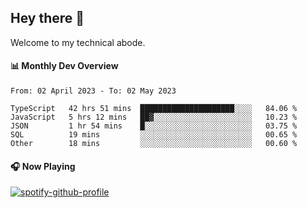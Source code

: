 ## Hey there 👋

Welcome to my technical abode.

#### 📊 Monthly Dev Overview
<!--START_SECTION:waka-->

```text
From: 02 April 2023 - To: 02 May 2023

TypeScript   42 hrs 51 mins  █████████████████████░░░░   84.06 %
JavaScript   5 hrs 12 mins   ██▓░░░░░░░░░░░░░░░░░░░░░░   10.23 %
JSON         1 hr 54 mins    █░░░░░░░░░░░░░░░░░░░░░░░░   03.75 %
SQL          19 mins         ░░░░░░░░░░░░░░░░░░░░░░░░░   00.65 %
Other        18 mins         ░░░░░░░░░░░░░░░░░░░░░░░░░   00.60 %
```

<!--END_SECTION:waka-->

#### 🎧 Now Playing

[![spotify-github-profile](https://spotify-github-profile.vercel.app/api/view?uid=james2mid&cover_image=true&theme=natemoo-re)](https://open.spotify.com/user/james2mid?si=2b3baf2b09cb499e)
